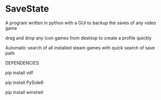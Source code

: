# SaveState
A program written in python with a GUI to backup the saves of any video game 

drag and drop any icon games from desktop to create a profile quickly 

Automatic search of all installed steam games with quick search of save path

DEPENDENCIES

pip install vdf 

pip install PySide6 

pip install winshell
